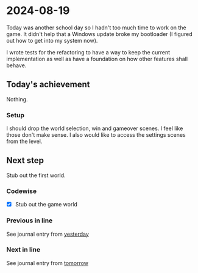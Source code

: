<!--
SPDX-FileCopyrightText: 2024 André Jaenisch

SPDX-License-Identifier: AGPL-3.0-or-later
-->

# 2024-08-19

Today was another school day so I hadn't too much time to work on the game.
It didn't help that a Windows update broke my bootloader (I figured out how to
get into my system now).

I wrote tests for the refactoring to have a way to keep the current
implementation as well as have a foundation on how other features shall behave.

## Today's achievement

Nothing.

### Setup

I should drop the world selection, win and gameover scenes. I feel like those
don't make sense. I also would like to access the settings scenes from the
level.

## Next step

Stub out the first world.

### Codewise

- [x] Stub out the game world

### Previous in line

See journal entry from [yesterday][yesterday]

### Next in line

See journal entry from [tomorrow][tomorrow]

[tomorrow]: ./2024-08-20.md
[yesterday]: ./2024-08-18.md
